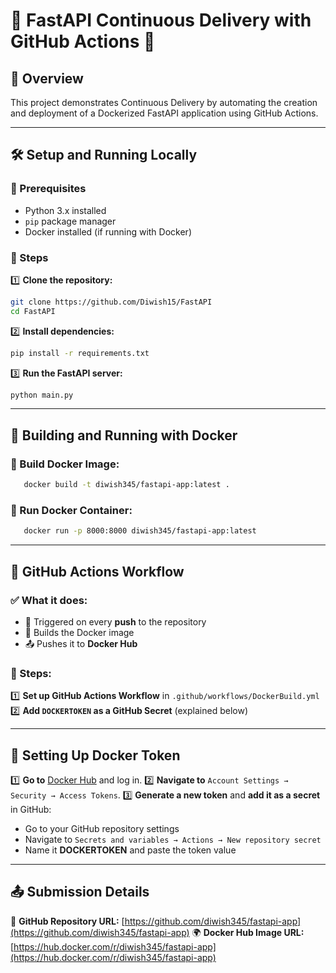 # 🌟 FastAPI Continuous Delivery with GitHub Actions 🚀

## 📌 Overview
This project demonstrates Continuous Delivery by automating the creation and deployment of a Dockerized FastAPI application using GitHub Actions.

---

## 🛠️ Setup and Running Locally
### 🔹 Prerequisites
- Python 3.x installed
- `pip` package manager
- Docker installed (if running with Docker)

### 🔹 Steps
1️⃣ **Clone the repository:**
   ```sh
   git clone https://github.com/Diwish15/FastAPI
   cd FastAPI
   ```
2️⃣ **Install dependencies:**
   ```sh
   pip install -r requirements.txt
   ```
3️⃣ **Run the FastAPI server:**
   ```sh
   python main.py
   ```

---

## 🐳 Building and Running with Docker
### 🔹 Build Docker Image:
```sh
   docker build -t diwish345/fastapi-app:latest .
```

### 🔹 Run Docker Container:
```sh
   docker run -p 8000:8000 diwish345/fastapi-app:latest
```

---

## 🔄 GitHub Actions Workflow
### ✅ What it does:
- 🚀 Triggered on every **push** to the repository
- 🔨 Builds the Docker image
- 📤 Pushes it to **Docker Hub**

### 📝 Steps:
1️⃣ **Set up GitHub Actions Workflow** in `.github/workflows/DockerBuild.yml`
2️⃣ **Add `DOCKERTOKEN` as a GitHub Secret** (explained below)

---

## 🔑 Setting Up Docker Token
1️⃣ **Go to** [Docker Hub](https://hub.docker.com/) and log in.
2️⃣ **Navigate to** `Account Settings → Security → Access Tokens`.
3️⃣ **Generate a new token** and **add it as a secret** in GitHub:
   - Go to your GitHub repository settings
   - Navigate to `Secrets and variables → Actions → New repository secret`
   - Name it **DOCKERTOKEN** and paste the token value

---

## 📤 Submission Details
🔗 **GitHub Repository URL:** [https://github.com/diwish345/fastapi-app](https://github.com/diwish345/fastapi-app)
🌍 **Docker Hub Image URL:** [https://hub.docker.com/r/diwish345/fastapi-app](https://hub.docker.com/r/diwish345/fastapi-app)
